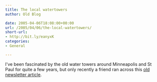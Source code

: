 ```yaml
---
title: The local watertowers
author: Old Blog

date: 2005-04-06T18:08:00+00:00
url: /2005/04/06/the-local-watertowers/
short-url:
- http://bit.ly/eanyxK
categories:
- General

---
```

<div class='microid-http+http:sha1:91e6813a8871156cc2233e723e168813b53a7672'>

I've been fascinated by the old water towers around Minneapolis and St Paul for quite a few years, but only recently a friend ran across this [old newsletter article](http://www.geocities.com/marmotamonax/Xrag/XRagWatertowers.html).

